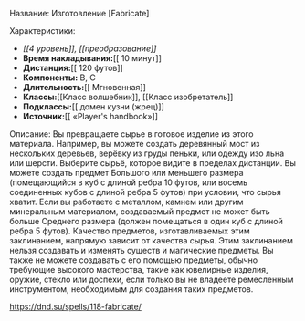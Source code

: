 Название: Изготовление \[Fabricate] 

Характеристики:
- *[[4 уровень]], [[преобразование]]*
- **Время накладывания:**[[ 10 минут]]
- **Дистанция:**[[ 120 футов]]
- **Компоненты:** В, С
- **Длительность:**[[ Мгновенная]]
- **Классы:**[[Класс  волшебник]], [[Класс изобретатель]]
- **Подклассы:**[[ домен кузни (жрец)]]
- **Источник:**[[ «Player's handbook»]]

Описание:
Вы превращаете сырье в готовое изделие из этого материала. Например, вы можете создать деревянный мост из нескольких деревьев, верёвку из груды пеньки, или одежду изо льна или шерсти.
Выберите сырьё, которое видите в пределах дистанции. Вы можете создать предмет Большого или меньшего размера (помещающийся в куб с длиной ребра 10 футов, или восемь соединенных кубов с длиной ребра 5 футов) при условии, что сырья хватит. Если вы работаете с металлом, камнем или другим минеральным материалом, создаваемый предмет не может быть больше Среднего размера (должен помещаться в один куб с длиной ребра 5 футов). Качество предметов, изготавливаемых этим заклинанием, напрямую зависит от качества сырья.
Этим заклинанием нельзя создавать и изменять существ и магические предметы. Вы также не можете создавать с его помощью предметы, обычно требующие высокого мастерства, такие как ювелирные изделия, оружие, стекло или доспехи, если только вы не владеете ремесленным инструментом, необходимым для создания таких предметов.

https://dnd.su/spells/118-fabricate/